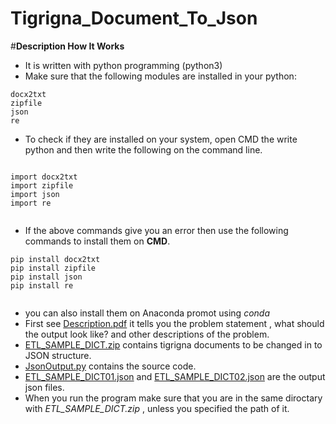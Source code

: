 # Tigrigna_Document_To_Json

#**Description How It Works**
* It is written with python programming (python3)
* Make sure that the following modules are installed in your python:
~~~
docx2txt
zipfile
json
re
~~~

 * To check if they are installed on your system, open CMD the write python and then write the following on the command line.
 ~~~
 
 import docx2txt
 import zipfile
 import json
 import re
 
 
 ~~~
 
 
* If the above commands give you an error then use the following commands to install them on **CMD**.
```
pip install docx2txt
pip install zipfile
pip install json
pip install re


```
* you can also install them on Anaconda promot using _conda_
* First see [Description.pdf](https://github.com/Luel-Hagos/Tigrigna_Document_To_Json/blob/master/Description.pdf) it tells you the problem statement , what should the output look like? and other descriptions of the problem.
* [ETL_SAMPLE_DICT.zip](https://github.com/Luel-Hagos/Tigrigna_Document_To_Json/blob/master/ETL_SAMPLE_DICT.zip) contains tigrigna documents to be changed in to JSON structure.
* [JsonOutput.py](https://github.com/Luel-Hagos/Tigrigna_Document_To_Json/blob/master/JsonOutput.py) contains the source code.
* [ETL_SAMPLE_DICT01.json](https://github.com/Luel-Hagos/Tigrigna_Document_To_Json/blob/master/ETL_SAMPLE_DICT01.json) and [ETL_SAMPLE_DICT02.json](https://github.com/Luel-Hagos/Tigrigna_Document_To_Json/blob/master/ETL_SAMPLE_DICT02.json) are the output json files.
* When you run the program make sure that you are in the same diroctary with *_ETL_SAMPLE_DICT.zip_* , unless you specified the path of it.


